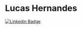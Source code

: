 # Lucas Hernandes

[![Linkedin Badge](https://img.shields.io/badge/-Lucas%20Hernandes-6633cc?style=flat-square&logo=Linkedin&logoColor=orange&link=https://www.linkedin.com/in/lhnds)](https://www.linkedin.com/in/lhnds/)

